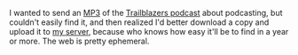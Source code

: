 I wanted to send an <a href="http://scripting.com/2020/10/24/trailblazersPodcastAboutPodcasting.mp3">MP3</a> of the <a href="https://cdn.simplecast.com/audio/8b65b9/8b65b975-4895-4f5c-a140-81398900f4af/ff089f73-0e44-465b-aa58-a05a037fda46/trailblazers-s10e06-podcasting-vfinal-with-metadata_tc.mp3?aid=rss_feed&feed=excgs68S">Trailblazers podcast</a> about podcasting, but couldn't easily find it, and then realized I'd better download a copy and upload it to <a href="http://scripting.com/2020/10/24/trailblazersPodcastAboutPodcasting.mp3">my server</a>, because who knows how easy it'll be to find in a year or more. The web is pretty ephemeral.
